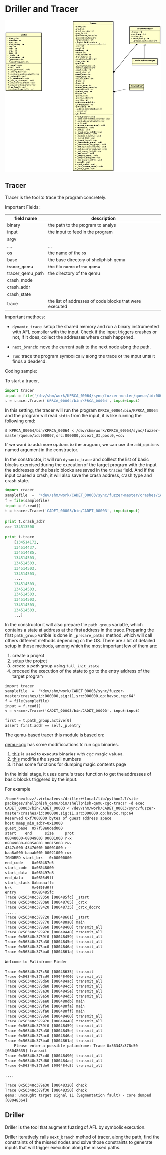 # Driller and Tracer

![Driller and Tracer](./Driller_And_Tracer.png)

## Tracer

Tracer is the tool to trace the program concretely.

Important Fields:

| field name  | description |
|-------------|-------------|
|binary       |the path to the program to analys|
|input        |the input to feed in the program |
|argv         | |
|....         | ...|
| os          | the name of the os |
| base        | the base directory of shellphish qemu |
| tracer_qemu | the file name of the qemu |
| tracer_qemu_path | the directory of the qemu |
| crash\_mode | |
| crash\_addr | |
| crash\_state| |
| trace       | the list of addresses of code blocks that were executed |

Important methods:

- `dynamic_trace`: setup the shared memory and  run a binary instrumented with
  AFL compiler with the input. Check if the input triggers crashes or not, if
  it does, collect the addresses where crash happened.

- `next_branch`: move the current path to the next node along the path.

- `run`: trace the program symbolically along the trace of the input until
  it finds a deadend.


Coding sample:

To start a tracer,
```python
import tracer
input = file('/dev/shm/work/KPRCA_00064/sync/fuzzer-master/queue/id:000007,src:000000,op:ext_UI,pos:0,+cov').read()
t = tracer.Tracer('KPRCA_00064/bin/KPRCA_00064', input=input)
```

In this setting, the tracer will run the program `KPRCA_00064/bin/KPRCA_00064` and
the program will read `stdin` from the input, it is like running the following cmd:

```
$ KPRCA_00064/bin/KPRCA_00064 < /dev/shm/work/KPRCA_00064/sync/fuzzer-master/queue/id:000007,src:000000,op:ext_UI,pos:0,+cov
```

If we want to add more options to the program, we can use
the `add_options` named argument in the constructor.

In the constructor, it will run `dynamic_trace` and colllect the list of basic blocks
exercised during the execution of the target program with the input the addresses
of the basic blocks are saved in the `traces` field. And if the input caused a
crash, it will also save the crash address, crash type and crash state.

```python
import tracer
samplefile  =  "/dev/shm/work/CADET_00003/sync/fuzzer-master/crashes/id:000000,sig:11,src:000000,op:havoc,rep:64"
f = file(samplefile)
input = f.read()
t = tracer.Tracer('CADET_00003/bin/CADET_00003', input=input)

print t.crash_addr
>>> 134513508

print t.trace
    [134514172,
    134514437,
    134514485,
    134514503,
    134514503,
    134514503,
    134514503,
    ....
    134514503,
    134514503,
    134514503,
    134514503,
    134514503,
    134514503,
    ...]
```

In the constructor it will also prepare the `path_group` variable,
which contains a state at address at the first address in the trace.
Preparing the first `path_group` varible is done in `_prepare_paths`
method, which will call others different methods depending on the OS.
There are a lot of detailed setup in those methods, among which the most
important few of them are:
1. create a project
2. setup the project
3. create a path group using `full_init_state`
4. proceed the execution of the state to go to the entry address of the target program

```
import tracer
samplefile  =  "/dev/shm/work/CADET_00003/sync/fuzzer-master/crashes/id:000000,sig:11,src:000000,op:havoc,rep:64"
f = file(samplefile)
input = f.read()
t = tracer.Tracer('CADET_00003/bin/CADET_00003', input=input)

first = t.path_group.active[0]
assert first.addr == self._p.entry
```


The qemu-based tracer this module is based on:

[qemu-cgc](https://github.com/mechaphish/qemu-cgc/) has some
modificcations to run cgc binaries.

1. [this](https://github.com/mechaphish/qemu-cgc/commit/2238b85421fd29f4d5937f7e6251fb89da6346ef)
   is used to execute binaries with cgc magic values.
2. [this](https://github.com/mechaphish/qemu-cgc/commit/de38bff8ce271c477f7b6eee94a29f306aac6352)
modifies the syscall numbers
3. it has some functions for dumping magic contents page

In the initial stage, it uses qemu's trace function to get the
addresses of basic blocks triggered by the input.

For example
```
/home/hexfuzz/.virtualenvs/driller+/local/lib/python2.7/site-packages/shellphish_qemu/bin/shellphish-qemu-cgc-tracer -d exec CADET_00003/bin/CADET_00003 < /dev/shm/work/CADET_00003/sync/fuzzer-master/crashes/id:000000,sig:11,src:000000,op:havoc,rep:64
Reserved 0xf7000000 bytes of guest address space
host mmap_min_addr=0x10000
guest_base  0x7f58e0ded000
start    end      size     prot
08048000-08049000 00001000 r-x
08049000-0805e000 00015000 rw-
4347c000-4347d000 00001000 r--
baa8a000-baaab000 00021000 rwx
IGNORED start_brk   0x00000000
end_code    0x080487e5
start_code  0x08048000
start_data  0x080497e8
end_data    0x0805d9ff
start_stack 0xbaaaaffc
brk         0x0805d9ff
entry       0x080485fc
Trace 0x56348c378350 [080485fc] _start
Trace 0x56348c3783a0 [08048705] _crcx
Trace 0x56348c378420 [08048735] _crcx_docrc
.....
Trace 0x56348c378720 [08048601] _start
Trace 0x56348c378770 [080480a0] main
Trace 0x56348c378860 [08048400] transmit_all
Trace 0x56348c378970 [08048440] transmit_all
Trace 0x56348c3789f0 [08048459] transmit_all
Trace 0x56348c378a30 [0804845e] transmit_all
Trace 0x56348c378ac0 [0804846a] transmit_all
Trace 0x56348c378ba0 [0804861a] transmit

Welcome to Palindrome Finder

Trace 0x56348c378c50 [08048635] transmit
Trace 0x56348c378cd0 [08048490] transmit_all
Trace 0x56348c378d60 [080484ac] transmit_all
Trace 0x56348c378de0 [080484c5] transmit_all
Trace 0x56348c378a30 [0804845e] transmit_all
Trace 0x56348c378e50 [080484d5] transmit_all
Trace 0x56348c378ee0 [080480db] main
Trace 0x56348c378f60 [080480fa] main
Trace 0x56348c378fa0 [080480ff] main
Trace 0x56348c378860 [08048400] transmit_all
Trace 0x56348c378970 [08048440] transmit_all
Trace 0x56348c3789f0 [08048459] transmit_all
Trace 0x56348c378a30 [0804845e] transmit_all
Trace 0x56348c378ac0 [0804846a] transmit_all
Trace 0x56348c378ba0 [0804861a] transmit
	Please enter a possible palindrome: Trace 0x56348c378c50 [08048635] transmit
Trace 0x56348c378cd0 [08048490] transmit_all
Trace 0x56348c378d60 [080484ac] transmit_all
Trace 0x56348c378de0 [080484c5] transmit_all

....

Trace 0x56348c379e30 [08048320] check
Trace 0x56348c379f30 [08048350] check
qemu: uncaught target signal 11 (Segmentation fault) - core dumped [08048364]
```


## Driller

Driller is the tool that augment fuzzing of AFL by symbolic
execution.

Driller iteratively calls `next_branch` method of tracer, along the path,
find the constraints of the missed nodes and solve those constraints to
generate inputs that will trigger execution along the missed paths.
